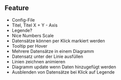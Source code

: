 ## Feature

- Config-File
- Titel, Titel X + Y - Axis
- Legende?
- Nice Numbers Scale
- Datensätze können per Klick markiert werden
- Tooltip per Hover
- Mehrere Datensätze in einem Diagramm
- Datensatz unter der Linie ausfüllen
- Linien zeichnen animieren
- Diagramm update wenn Daten hinzugefügt werden
- Ausblenden von Datensätze bei Klick auf Legende
